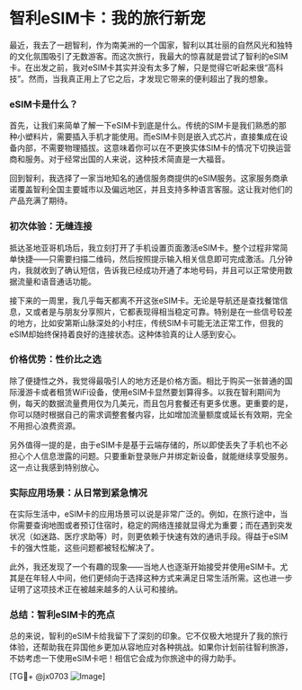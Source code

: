 # 智利eSIM卡：我的旅行新宠

最近，我去了一趟智利，作为南美洲的一个国家，智利以其壮丽的自然风光和独特的文化氛围吸引了无数游客。而这次旅行，我最大的惊喜就是尝试了智利的eSIM卡。在出发之前，我对eSIM卡其实并没有太多了解，只是觉得它听起来很“高科技”。然而，当我真正用上了它之后，才发现它带来的便利超出了我的想象。

### eSIM卡是什么？

首先，让我们来简单了解一下eSIM卡到底是什么。传统的SIM卡是我们熟悉的那种小塑料片，需要插入手机才能使用。而eSIM卡则是嵌入式芯片，直接集成在设备内部，不需要物理插拔。这意味着你可以在不更换实体SIM卡的情况下切换运营商和服务。对于经常出国的人来说，这种技术简直是一大福音。

回到智利，我选择了一家当地知名的通信服务商提供的eSIM服务。这家服务商承诺覆盖智利全国主要城市以及偏远地区，并且支持多种语言客服。这让我对他们的产品充满了期待。

### 初次体验：无缝连接

抵达圣地亚哥机场后，我立刻打开了手机设置页面激活eSIM卡。整个过程非常简单快捷——只需要扫描二维码，然后按照提示输入相关信息即可完成激活。几分钟内，我就收到了确认短信，告诉我已经成功开通了本地号码，并且可以正常使用数据流量和语音通话功能。

接下来的一周里，我几乎每天都离不开这张eSIM卡。无论是导航还是查找餐馆信息，又或者是与朋友分享照片，它都表现得相当稳定可靠。特别是在一些信号较差的地方，比如安第斯山脉深处的小村庄，传统SIM卡可能无法正常工作，但我的eSIM却始终保持着良好的连接状态。这种体验真的让人感到安心。

### 价格优势：性价比之选

除了便捷性之外，我觉得最吸引人的地方还是价格方面。相比于购买一张普通的国际漫游卡或者租赁WiFi设备，使用eSIM卡显然要划算得多。以我在智利期间为例，每天的数据流量费用仅为几美元，而且包月套餐还有更多优惠。更重要的是，你可以随时根据自己的需求调整套餐内容，比如增加流量额度或延长有效期，完全不用担心浪费资源。

另外值得一提的是，由于eSIM卡是基于云端存储的，所以即使丢失了手机也不必担心个人信息泄露的问题。只要重新登录账户并绑定新设备，就能继续享受服务。这一点让我感到特别放心。

### 实际应用场景：从日常到紧急情况

在实际生活中，eSIM卡的应用场景可以说是非常广泛的。例如，在旅行途中，当你需要查询地图或者预订住宿时，稳定的网络连接就显得尤为重要；而在遇到突发状况（如迷路、医疗求助等）时，则更依赖于快速有效的通讯手段。得益于eSIM卡的强大性能，这些问题都被轻松解决了。

此外，我还发现了一个有趣的现象——当地人也逐渐开始接受并使用eSIM卡。尤其是在年轻人中间，他们更倾向于选择这种方式来满足日常生活所需。这也进一步证明了这项技术正在被越来越多的人认可和接纳。

### 总结：智利eSIM卡的亮点

总的来说，智利的eSIM卡给我留下了深刻的印象。它不仅极大地提升了我的旅行体验，还帮助我在异国他乡更加从容地应对各种挑战。如果你计划前往智利旅游，不妨考虑一下使用eSIM卡吧！相信它会成为你旅途中的得力助手。

[TG💪+ @jx0703 ![Image](https://github.com/user-attachments/assets/dbca1d08-cadb-493c-b0ec-ad6f7a83f270)]